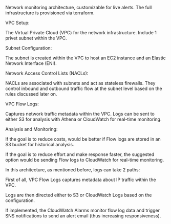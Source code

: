 Network monitoring architecture, customizable for live alerts.
The full infrastructure is provisioned via terraform.

VPC Setup:

The Virtual Private Cloud (VPC) for the network infrastructure.
Include 1 privet subnet within the VPC.

Subnet Configuration:

The subnet is created within the VPC to host an EC2 instance and an Elastic Network Interface (ENI).

Network Access Control Lists (NACLs):

NACLs are associated with subnets and act as stateless firewalls.
They control inbound and outbound traffic flow at the subnet level based on the rules discussed later on.

VPC Flow Logs:

Captures network traffic metadata within the VPC.
Logs can be sent to either S3 for analysis with Athena or CloudWatch for real-time monitoring.

Analysis and Monitoring:

If the goal is to reduce costs, would be better if Flow logs are stored in an S3 bucket for historical analysis.

If the goal is to reduce effort and make response faster, the suggested option would be sending Flow logs to CloudWatch for real-time monitoring.


In this architecture, as mentioned before, logs can take 2 paths:

First of all, VPC Flow Logs captures metadata about IP traffic within the VPC.

Logs are then directed either to S3 or CloudWatch Logs based on the configuration.

If implemented, the CloudWatch Alarms monitor flow log data and trigger SNS notifications to send an alert email (thus increasing responsiveness).

